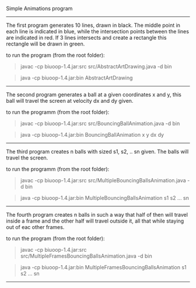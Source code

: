 Simple Animations program

--------------------

The first program generates 10 lines, drawn in black. The middle point in each line is indicated in blue, while the intersection points between the lines are indicated in red.
If 3 lines intersects and create a rectangle this rectangle will be drawn in green.

to run the program (from the root folder):
> javac -cp biuoop-1.4.jar:src src/AbstractArtDrawing.java -d bin

> java -cp biuoop-1.4.jar:bin AbstractArtDrawing

--------------------

The second program generates a ball at a given coordinates x and y, this ball will travel the screen at velocity dx and dy given.

to run the programm (from the root folder):
> javac -cp biuoop-1.4.jar:src src/BouncingBallAnimation.java -d bin

> java -cp biuoop-1.4.jar:bin BouncingBallAnimation x y dx dy

--------------------

The third program creates n balls with sized s1, s2, .. sn given. The balls will
travel the screen.

to run the programm (from the root folder):
> javac -cp biuoop-1.4.jar:src src/MultipleBouncingBallsAnimation.java -d bin

> java -cp biuoop-1.4.jar:bin MultipleBouncingBallsAnimation s1 s2 ... sn

--------------------

The fourth program creates n balls in such a way that half of then will travel inside a frame and the other half will travel outside it, all that while staying out of eac other frames.

to run the program (from the root folder):
> javac -cp biuoop-1.4.jar:src src/MultipleFramesBouncingBallsAnimation.java -d bin

> java -cp biuoop-1.4.jar:bin MultipleFramesBouncingBallsAnimation s1 s2 ... sn

--------------------
